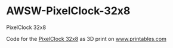 # AWSW-PixelClock-32x8

PixelClock 32x8

Code for the <a href="https://www.printables.com/de/model/896884-pixelclock-32x8">PixelClock 32x8</a> as 3D print on <a href="https://www.printables.com">www.printables.com</a>
